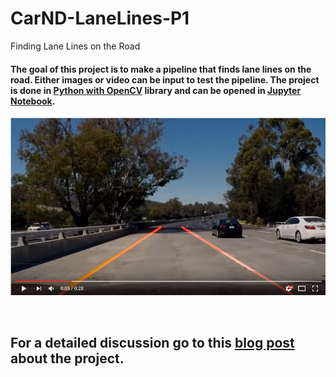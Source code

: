 # **CarND-LaneLines-P1** 
Finding Lane Lines on the Road

#### The goal of this project is to make a pipeline that finds lane lines on the road. Either images or video can be input to test the pipeline. The project is done in [Python with OpenCV](https://pypi.python.org/pypi/opencv-python) library and can be opened in [Jupyter Notebook](https://www.packtpub.com/books/content/basics-jupyter-notebook-and-python).

[![IMAGE ALT TEXT](./output_movies/yt_screenshot.jpg)](https://www.youtube.com/watch?v=-kU6nh0G6jY) 

</br>

## For a detailed discussion go to this [blog post](http://tomaszkacmajor.pl/index.php/2017/05/17/first-step-stay-track-finding-lane-lines/) about the project.

